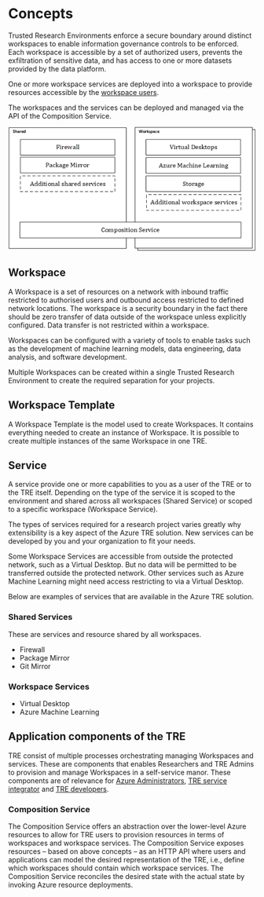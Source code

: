 # Concepts

Trusted Research Environments enforce a secure boundary around distinct workspaces to enable information governance controls to be enforced. Each workspace is accessible by a set of authorized users, prevents the exfiltration of sensitive data, and has access to one or more datasets provided by the data platform.

One or more workspace services are deployed into a workspace to provide resources accessible by the [workspace users](./user-roles.md).

The workspaces and the services can be deployed and managed via the API of the Composition Service.

![Concepts](./assets/treconcepts.png)

## Workspace

A Workspace is a set of resources on a network with inbound traffic restricted to authorised users and outbound access restricted to defined network locations. The workspace is a security boundary in the fact there should be zero transfer of data outside of the workspace unless explicitly configured. Data transfer is not restricted within a workspace.

Workspaces can be configured with a variety of tools to enable tasks such as the development of machine learning models, data engineering, data analysis, and software development.

Multiple Workspaces can be created within a single Trusted Research Environment to create the required separation for your projects.

## Workspace Template

A Workspace Template is the model used to create Workspaces. It contains everything needed to create an instance of Workspace.
It is possible to create multiple instances of the same Workspace in one TRE.

## Service

A service provide one or more capabilities to you as a user of the TRE or to the TRE itself.  Depending on the type of the service it is scoped to the environment and shared across all workspaces (Shared Service) or scoped to a specific workspace (Workspace Service).

The types of services required for a research project varies greatly why extensibility is a key aspect of the Azure TRE solution. New services can be developed by you and your organization to fit your needs.

Some Workspace Services are accessible from outside the protected network, such as a Virtual Desktop. But no data will be permitted to be transferred outside the protected network. Other services such as Azure Machine Learning might need access restricting to via a Virtual Desktop.

Below are examples of services that are available in the Azure TRE solution.

### Shared Services

These are services and resource shared by all workspaces.

- Firewall
- Package Mirror
- Git Mirror

### Workspace Services

- Virtual Desktop
- Azure Machine Learning

## Application components of the TRE

TRE consist of multiple processes orchestrating managing Workspaces and services. These are components that enables Researchers and TRE Admins to provision and manage Workspaces in a self-service manor. These components are of relevance for [Azure Administrators](./user-roles.md#Azure-administrator), [TRE service integrator](./user-roles.md#TRE-service-integrator) and [TRE developers](./user-roles.md#TRE-developers).

### Composition Service

The Composition Service offers an abstraction over the lower-level Azure resources to allow for TRE users to provision resources in terms of workspaces and workspace services. The Composition Service exposes resources – based on above concepts – as an HTTP API where users and applications can model the desired representation of the TRE, i.e., define which workspaces should contain which workspace services.
The Composition Service reconciles the desired state with the actual state by invoking Azure resource deployments.
